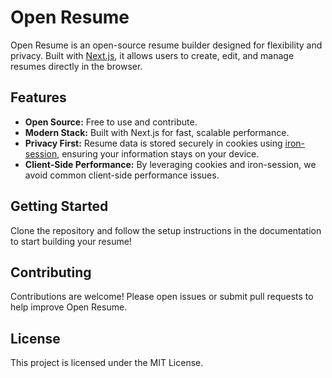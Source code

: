 # Open Resume

Open Resume is an open-source resume builder designed for flexibility and privacy. Built with [Next.js](https://nextjs.org/), it allows users to create, edit, and manage resumes directly in the browser.

## Features

- **Open Source:** Free to use and contribute.
- **Modern Stack:** Built with Next.js for fast, scalable performance.
- **Privacy First:** Resume data is stored securely in cookies using [iron-session](https://github.com/vvo/iron-session), ensuring your information stays on your device.
- **Client-Side Performance:** By leveraging cookies and iron-session, we avoid common client-side performance issues.

## Getting Started

Clone the repository and follow the setup instructions in the documentation to start building your resume!

## Contributing

Contributions are welcome! Please open issues or submit pull requests to help improve Open Resume.

## License

This project is licensed under the MIT License.
